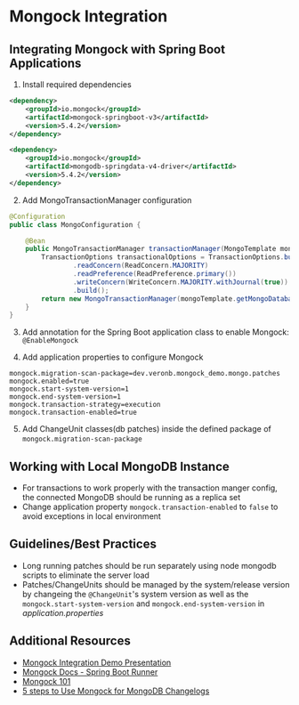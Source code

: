 # Mongock Integration

## Integrating Mongock with Spring Boot Applications
1. Install required dependencies
```xml
<dependency>
    <groupId>io.mongock</groupId>
    <artifactId>mongock-springboot-v3</artifactId>
    <version>5.4.2</version>
</dependency>

<dependency>
    <groupId>io.mongock</groupId>
    <artifactId>mongodb-springdata-v4-driver</artifactId>
    <version>5.4.2</version>
</dependency>
```
2. Add MongoTransactionManager configuration
```java
@Configuration
public class MongoConfiguration {

    @Bean
    public MongoTransactionManager transactionManager(MongoTemplate mongoTemplate) {
        TransactionOptions transactionalOptions = TransactionOptions.builder()
                .readConcern(ReadConcern.MAJORITY)
                .readPreference(ReadPreference.primary())
                .writeConcern(WriteConcern.MAJORITY.withJournal(true))
                .build();
        return new MongoTransactionManager(mongoTemplate.getMongoDatabaseFactory(), transactionalOptions);
    }
}
```
3. Add annotation for the Spring Boot application class to enable Mongock: `@EnableMongock`

4. Add application properties to configure Mongock
```
mongock.migration-scan-package=dev.veronb.mongock_demo.mongo.patches
mongock.enabled=true
mongock.start-system-version=1
mongock.end-system-version=1
mongock.transaction-strategy=execution
mongock.transaction-enabled=true
```
5. Add ChangeUnit classes(db patches) inside the defined package of `mongock.migration-scan-package`


## Working with Local MongoDB Instance
- For transactions to work properly with the transaction manger config, the connected MongoDB should be running as a replica set
- Change application property `mongock.transaction-enabled` to `false` to avoid exceptions in local environment

## Guidelines/Best Practices
- Long running patches should be run separately using node mongodb scripts to eliminate the server load
- Patches/ChangeUnits should be managed by the system/release version by changeing the `@ChangeUnit`'s system version as well as the `mongock.start-system-version` and `mongock.end-system-version` in _application.properties_

## Additional Resources
- [Mongock Integration Demo Presentation](https://docs.google.com/presentation/d/1liqpSPzoZrn_QpvoQmfhdm7EaVHsJb7KmhgFr2329lw/edit?usp=sharing)
- [Mongock Docs - Spring Boot Runner](https://docs.mongock.io/v5/runner/springboot)
- [Mongock 101](https://hevodata.com/learn/mongock/)
- [5 steps to Use Mongock for MongoDB Changelogs](https://dev.to/omaryaya/5-steps-to-use-mongock-for-mongodb-changelogs-42ho)